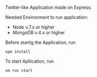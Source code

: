Twitter-like Application made on Express.

Needed Environment to run application:
  - Node v.7.x or higher
  - MongoDB v.4.x or higher
 
 Before startig the Application, run
 
 `` npm install ``
 
 To start Apllication, run
 
 ``nm run start``
